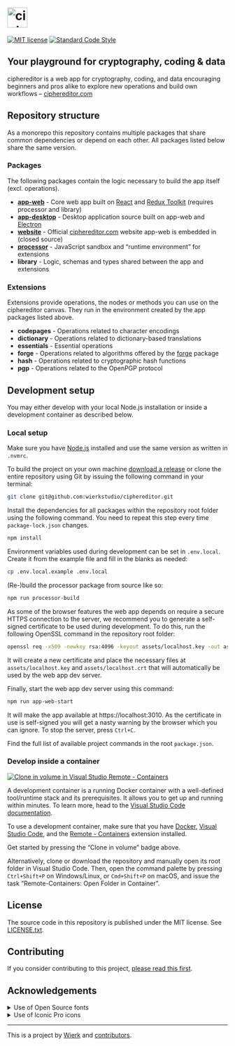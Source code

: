 
<h1>
  <a href="https://ciphereditor.com">
    <img src="https://cdn.ciphereditor.com/assets/images/logo-ciphereditor-full-horizontal-light-pill.svg" alt="ciphereditor" height="46" />
  </a>
</h1>

[![MIT license](https://img.shields.io/badge/license-MIT-brightgreen.svg?style=flat-square)](LICENSE.txt)
[![Standard Code Style](https://img.shields.io/badge/code_style-standard-brightgreen.svg?style=flat-square)](https://standardjs.com)

## Your playground for cryptography, coding & data

ciphereditor is a web app for cryptography, coding, and data encouraging beginners and pros alike to explore new operations and build own workflows – [ciphereditor.com](https://ciphereditor.com)

## Repository structure

As a monorepo this repository contains multiple packages that share common dependencies or depend on each other. All packages listed below share the same version.

### Packages

The following packages contain the logic necessary to build the app itself (excl. operations).

- [**app-web**](packages/app-web/README.md) - Core web app built on [React](https://reactjs.org/) and [Redux Toolkit](https://redux-toolkit.js.org/) (requires processor and library)
- [**app-desktop**](packages/app-desktop/README.md) - Desktop application source built on app-web and [Electron](https://www.electronjs.org/)
- [**website**](packages/website/README.md) - Official [ciphereditor.com](https://ciphereditor.com) website app-web is embedded in (closed source)
- [**processor**](packages/processor/README.md) - JavaScript sandbox and “runtime environment” for extensions
- **library** - Logic, schemas and types shared between the app and extensions

### Extensions

Extensions provide operations, the nodes or methods you can use on the ciphereditor canvas. They run in the environment created by the app packages listed above.

- **codepages** - Operations related to character encodings
- **dictionary** - Operations related to dictionary-based translations
- **essentials** - Essential operations
- **forge** - Operations related to algorithms offered by the [forge](https://github.com/digitalbazaar/forge) package
- **hash** - Operations related to cryptographic hash functions
- **pgp** - Operations related to the OpenPGP protocol

## Development setup

You may either develop with your local Node.js installation or inside a development container as described below.

### Local setup

Make sure you have [Node.js](https://nodejs.org/en/) installed and use the same version as written in `.nvmrc`.

To build the project on your own machine [download a release](https://github.com/wierkstudio/ciphereditor/releases) or clone the entire repository using Git by issuing the following command in your terminal:

```bash
git clone git@github.com:wierkstudio/ciphereditor.git
```

Install the dependencies for all packages within the repository root folder using the following command. You need to repeat this step every time `package-lock.json` changes.

```bash
npm install
```

Environment variables used during development can be set in `.env.local`. Create it from the example file and fill in the blanks as needed:

```bash
cp .env.local.example .env.local
```

(Re-)build the processor package from source like so:

```bash
npm run processor-build
```

As some of the browser features the web app depends on require a secure HTTPS connection to the server, we recommend you to generate a self-signed certificate to be used during development. To do this, run the following OpenSSL command in the repository root folder:

```bash
openssl req -x509 -newkey rsa:4096 -keyout assets/localhost.key -out assets/localhost.crt -sha256 -days 365 -nodes -subj '/CN=localhost'
```

It will create a new certificate and place the necessary files at `assets/localhost.key` and `assets/localhost.crt` that will automatically be used by the web app dev server.

Finally, start the web app dev server using this command:

```bash
npm run app-web-start
```

It will make the app available at https://localhost:3010. As the certificate in use is self-signed you will get a nasty warning by the browser which you can ignore. To stop the server, press `Ctrl+C`.

Find the full list of available project commands in the root `package.json`.

### Develop inside a container

[![Clone in volume in Visual Studio Remote - Containers](https://img.shields.io/static/v1?style=flat-square&label=vscode%20Remote%20-%20Containers&message=Clone%20in%20volume&color=blue&logo=visualstudiocode)](https://vscode.dev/redirect?url=vscode://ms-vscode-remote.remote-containers/cloneInVolume?url=https://github.com/wierkstudio/ciphereditor)

A development container is a running Docker container with a well-defined tool/runtime stack and its prerequisites. It allows you to get up and running within minutes. To learn more, head to the [Visual Studio Code documentation](https://code.visualstudio.com/docs/remote/containers).

To use a development container, make sure that you have [Docker](https://www.docker.com/get-started/), [Visual Studio Code](https://code.visualstudio.com/), and the [Remote - Containers](https://marketplace.visualstudio.com/items?itemName=ms-vscode-remote.remote-containers) extension installed.

Get started by pressing the “Clone in volume” badge above.

Alternatively, clone or download the repository and manually open its root folder in Visual Studio Code. Then, open the command palette by pressing `Ctrl+Shift+P` on Windows/Linux, or `Cmd+Shift+P` on macOS, and issue the task “Remote-Containers: Open Folder in Container”.

## License

The source code in this repository is published under the MIT license. See [LICENSE.txt](LICENSE.txt).

## Contributing

If you consider contributing to this project, [please read this first](CONTRIBUTING.md).

## Acknowledgements

<details><summary>Use of Open Source fonts</summary>

We use fonts licensed under the [SIL Open Font License, 1.1](http://scripts.sil.org/OFL):

- LexendDeca[wght].ttf: Copyright 2019 The Lexend Project Authors ([https://github.com/googlefonts/lexend](https://github.com/googlefonts/lexend))
- IBMPlexMono-Regular.ttf: Copyright 2017 IBM Corp. All rights reserved.

</details>

<details><summary>Use of Iconic Pro icons</summary>

We use [Iconic Pro](https://iconic.app) icons in this project.

Copyright (c) Iconic

Iconic Pro icons are copyrighted. Redistribution is not permitted. Use in source and binary forms, with or without modification, is allowed if you own an Iconic Pro license.

</details>

---

This is a project by [Wierk](https://wierk.lu/) and [contributors](https://github.com/wierkstudio/ciphereditor/graphs/contributors).
